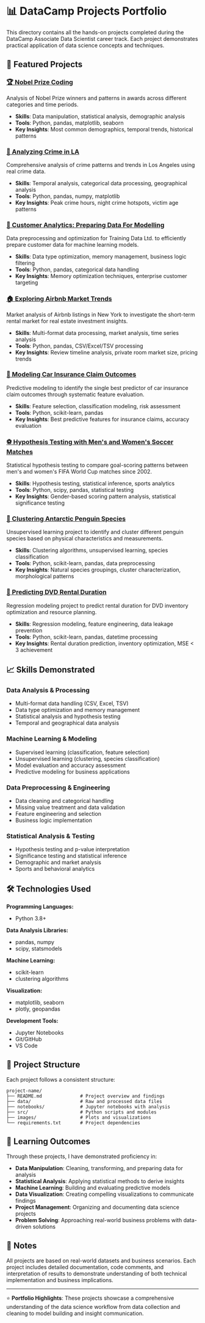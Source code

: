 # 📊 DataCamp Projects Portfolio

This directory contains all the hands-on projects completed during the DataCamp Associate Data Scientist career track. Each project demonstrates practical application of data science concepts and techniques.

## 🚀 Featured Projects

### [🏆 Nobel Prize Coding](./nobel-prize-coding/)
Analysis of Nobel Prize winners and patterns in awards across different categories and time periods.
- **Skills**: Data manipulation, statistical analysis, demographic analysis
- **Tools**: Python, pandas, matplotlib, seaborn
- **Key Insights**: Most common demographics, temporal trends, historical patterns

### [🚨 Analyzing Crime in LA](./analyzing-crime-in-la/)
Comprehensive analysis of crime patterns and trends in Los Angeles using real crime data.
- **Skills**: Temporal analysis, categorical data processing, geographical analysis
- **Tools**: Python, pandas, numpy, matplotlib
- **Key Insights**: Peak crime hours, night crime hotspots, victim age patterns

### [👥 Customer Analytics: Preparing Data For Modelling](./customer-analytics-data-modeling/)
Data preprocessing and optimization for Training Data Ltd. to efficiently prepare customer data for machine learning models.
- **Skills**: Data type optimization, memory management, business logic filtering
- **Tools**: Python, pandas, categorical data handling
- **Key Insights**: Memory optimization techniques, enterprise customer targeting

### [🏠 Exploring Airbnb Market Trends](./exploring-airbnb-market-trends/)
Market analysis of Airbnb listings in New York to investigate the short-term rental market for real estate investment insights.
- **Skills**: Multi-format data processing, market analysis, time series analysis
- **Tools**: Python, pandas, CSV/Excel/TSV processing
- **Key Insights**: Review timeline analysis, private room market size, pricing trends

### [🚗 Modeling Car Insurance Claim Outcomes](./modeling-car-insurance-claim-outcomes/)
Predictive modeling to identify the single best predictor of car insurance claim outcomes through systematic feature evaluation.
- **Skills**: Feature selection, classification modeling, risk assessment
- **Tools**: Python, scikit-learn, pandas
- **Key Insights**: Best predictive features for insurance claims, accuracy evaluation

### [⚽ Hypothesis Testing with Men's and Women's Soccer Matches](./hypothesis-testing-soccer-matches/)
Statistical hypothesis testing to compare goal-scoring patterns between men's and women's FIFA World Cup matches since 2002.
- **Skills**: Hypothesis testing, statistical inference, sports analytics
- **Tools**: Python, scipy, pandas, statistical testing
- **Key Insights**: Gender-based scoring pattern analysis, statistical significance testing

### [🐧 Clustering Antarctic Penguin Species](./clustering-antarctic-penguin-species/)
Unsupervised learning project to identify and cluster different penguin species based on physical characteristics and measurements.
- **Skills**: Clustering algorithms, unsupervised learning, species classification
- **Tools**: Python, scikit-learn, pandas, data preprocessing
- **Key Insights**: Natural species groupings, cluster characterization, morphological patterns

### [📀 Predicting DVD Rental Duration](./predicting-dvd-rental-duration/)
Regression modeling project to predict rental duration for DVD inventory optimization and resource planning.
- **Skills**: Regression modeling, feature engineering, data leakage prevention
- **Tools**: Python, scikit-learn, pandas, datetime processing
- **Key Insights**: Rental duration prediction, inventory optimization, MSE < 3 achievement

## 📈 Skills Demonstrated

### Data Analysis & Processing
- Multi-format data handling (CSV, Excel, TSV)
- Data type optimization and memory management
- Statistical analysis and hypothesis testing
- Temporal and geographical data analysis

### Machine Learning & Modeling
- Supervised learning (classification, feature selection)
- Unsupervised learning (clustering, species classification)
- Model evaluation and accuracy assessment
- Predictive modeling for business applications

### Data Preprocessing & Engineering
- Data cleaning and categorical handling
- Missing value treatment and data validation
- Feature engineering and selection
- Business logic implementation

### Statistical Analysis & Testing
- Hypothesis testing and p-value interpretation
- Significance testing and statistical inference
- Demographic and market analysis
- Sports and behavioral analytics

## 🛠️ Technologies Used

**Programming Languages:**
- Python 3.8+

**Data Analysis Libraries:**
- pandas, numpy
- scipy, statsmodels

**Machine Learning:**
- scikit-learn
- clustering algorithms

**Visualization:**
- matplotlib, seaborn
- plotly, geopandas

**Development Tools:**
- Jupyter Notebooks
- Git/GitHub
- VS Code

## 📁 Project Structure

Each project follows a consistent structure:

```
project-name/
├── README.md              # Project overview and findings
├── data/                  # Raw and processed data files
├── notebooks/             # Jupyter notebooks with analysis
├── src/                   # Python scripts and modules
├── images/                # Plots and visualizations
└── requirements.txt       # Project dependencies
```

## 🎯 Learning Outcomes

Through these projects, I have demonstrated proficiency in:

- **Data Manipulation**: Cleaning, transforming, and preparing data for analysis
- **Statistical Analysis**: Applying statistical methods to derive insights
- **Machine Learning**: Building and evaluating predictive models
- **Data Visualization**: Creating compelling visualizations to communicate findings
- **Project Management**: Organizing and documenting data science projects
- **Problem Solving**: Approaching real-world business problems with data-driven solutions

## 📝 Notes

All projects are based on real-world datasets and business scenarios. Each project includes detailed documentation, code comments, and interpretation of results to demonstrate understanding of both technical implementation and business implications.

---

⭐ **Portfolio Highlights**: These projects showcase a comprehensive understanding of the data science workflow from data collection and cleaning to model building and insight communication.